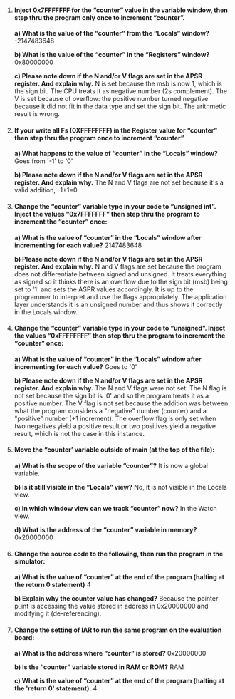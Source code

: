 1. #### Inject 0x7FFFFFFF for the “counter” value in the variable window, then step thru the program only once to increment “counter”.

   **a) What is the value of the “counter” from the “Locals” window?**
   -2147483648

   **b) What is the value of the “counter” in the “Registers” window?**
   0x80000000

   **c) Please note down if the N and/or V flags are set in the APSR register. And explain why.**
   N is set because the msb is now 1, which is the sign bit. The CPU treats it as negative number (2s complement). The V is set because of overflow: the positive number turned negative because it did not fit in the data type and set the sign bit. The arithmetic result is wrong.

2. ####  If your write all Fs (0XFFFFFFFF) in the Register value for “counter” then step thru the program once to increment “counter” 

   **a) What happens to the value of “counter” in the “Locals” window?** 
   Goes from '-1' to ‘0’

   **b) Please note down if the N and/or V flags are set in the APSR register. And explain why.**
   The N and V flags are not set because it's a valid addition, -1+1=0

3. #### Change the “counter” variable type in your code to “unsigned int”. Inject the values “0x7FFFFFFF” then step thru the program to increment the “counter” once: 

   **a) What is the value of “counter” in the “Locals” window after incrementing for each value?** 
   2147483648

   **b) Please note down if the N and/or V flags are set in the APSR register. And explain why.** 
   N and V flags are set because the program does not differentiate between signed and unsigned. It treats everything as signed so it thinks there is an overflow due to the sign bit (msb) being set to '1' and sets the ASPR values accordingly. It is up to the programmer to interpret and use the flags appropriately. The application layer understands it is an unsigned number and thus shows it correctly in the Locals window.

4. #### Change the “counter” variable type in your code to “unsigned”. Inject the values “**0xFFFFFFFF**” then step thru the program to increment the “counter” once: 

   **a) What is the value of “counter” in the “Locals” window after incrementing for each value?** 
   Goes to '0'

   **b) Please note down if the N and/or V flags are set in the APSR register. And explain why.** 
   The N and V flags were not set. The N flag is not set because the sign bit is '0' and so the program treats it as a positive number. The V flag is not set because the addition was between what the program considers a "negative" number (counter) and a "positive" number (+1 increment). The overflow flag is only set when two negatives yield a positive result or two positives yield a negative result, which is not the case in this instance.

5. #### Move the “counter’ variable outside of main (at the top of the file): 

   **a) What is the scope of the variable “counter”?** 
   It is now a global variable.

   **b) Is it still visible in the “Locals” view?** 
   No, it is not visible in the Locals view.

   **c) In which window view can we track “counter” now?** 
   In the Watch view.

   **d) What is the address of the “counter” variable in memory?** 
   0x20000000

6. #### Change the source code to the following, then run the program in the simulator: 

   **a) What is the value of “counter” at the end of the program (halting at the return 0 statement)** 
   4

   **b) Explain why the counter value has changed?** 
   Because the pointer p_int is accessing the value stored in address in 0x20000000 and modifying it (de-referencing).

7. #### Change the setting of IAR to run the same program on the **evaluation board**: 

   **a) What is the address where “counter” is stored?** 
   0x20000000

   **b) Is the “counter” variable stored in RAM or ROM?** 
   RAM

   **c) What is the value of “counter” at the end of the program (halting at the 'return 0' statement).** 
   4